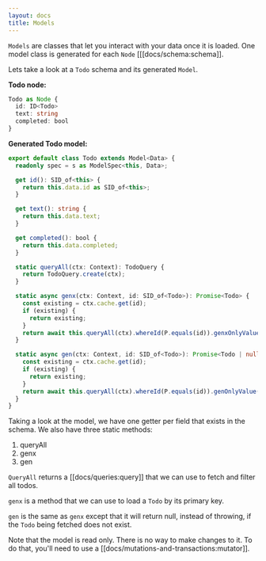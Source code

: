 ```yaml
---
layout: docs
title: Models
---
```


`Models` are classes that let you interact with your data once it is loaded. One model class is generated for each `Node` [[[docs/schema:schema]].

Lets take a look at a `Todo` schema and its generated `Model`.

**Todo node:**
```typescript
Todo as Node {
  id: ID<Todo>
  text: string
  completed: bool
}
```

**Generated Todo model:**
```typescript
export default class Todo extends Model<Data> {
  readonly spec = s as ModelSpec<this, Data>;

  get id(): SID_of<this> {
    return this.data.id as SID_of<this>;
  }

  get text(): string {
    return this.data.text;
  }

  get completed(): bool {
    return this.data.completed;
  }

  static queryAll(ctx: Context): TodoQuery {
    return TodoQuery.create(ctx);
  }

  static async genx(ctx: Context, id: SID_of<Todo>): Promise<Todo> {
    const existing = ctx.cache.get(id);
    if (existing) {
      return existing;
    }
    return await this.queryAll(ctx).whereId(P.equals(id)).genxOnlyValue();
  }

  static async gen(ctx: Context, id: SID_of<Todo>): Promise<Todo | null> {
    const existing = ctx.cache.get(id);
    if (existing) {
      return existing;
    }
    return await this.queryAll(ctx).whereId(P.equals(id)).genOnlyValue();
  }
}
```

Taking a look at the model, we have one getter per field that exists in the schema. We also have three static methods:

1. queryAll
2. genx
3. gen

`QueryAll` returns a [[docs/queries:query]] that we can use to fetch and filter all todos.

`genx` is a method that we can use to load a `Todo` by its primary key.

`gen` is the same as `genx` except that it will return null, instead of throwing, if the `Todo` being fetched does not exist.

Note that the model is read only. There is no way to make changes to it. To do that, you'll need to use a [[docs/mutations-and-transactions:mutator]].